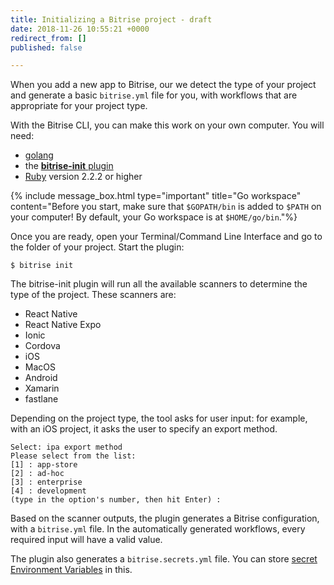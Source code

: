 ```yaml
---
title: Initializing a Bitrise project - draft
date: 2018-11-26 10:55:21 +0000
redirect_from: []
published: false

---
```

When you add a new app to Bitrise, our we detect the type of your project and generate a basic `bitrise.yml` file for you, with workflows that are appropriate for your project type.

With the Bitrise CLI, you can make this work on your own computer. You will need:

* [golang](https://github.com/golang/go)
* the [**bitrise-init** plugin](https://github.com/bitrise-core/bitrise-init)
* [Ruby](https://www.ruby-lang.org/en/) version 2.2.2 or higher

{% include message_box.html type="important" title="Go workspace" content="Before you start, make sure that `$GOPATH/bin` is added to `$PATH` on your computer! By default, your Go workspace is at `$HOME/go/bin`."%}

Once you are ready, open your Terminal/Command Line Interface and go to the folder of your project. Start the plugin:

    $ bitrise init

The bitrise-init plugin will run all the available scanners to determine the type of the project. These scanners are:

* React Native
* React Native Expo
* Ionic
* Cordova
* iOS
* MacOS
* Android
* Xamarin
* fastlane

Depending on the project type, the tool asks for user input: for example, with an iOS project, it asks the user to specify an export method.

    Select: ipa export method
    Please select from the list:
    [1] : app-store
    [2] : ad-hoc
    [3] : enterprise
    [4] : development
    (type in the option's number, then hit Enter) :

Based on the scanner outputs, the plugin generates a Bitrise configuration, with a `bitrise.yml` file. In the automatically generated workflows, every required input will have a valid value.

The plugin also generates a `bitrise.secrets.yml` file. You can store [secret Environment Variables](/bitrise-cli/secrets/) in this.
